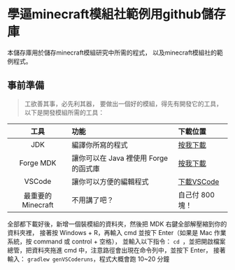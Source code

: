 # 學逼minecraft模組社範例用github儲存庫
本儲存庫用於儲存minecraft模組研究中所需的程式，
以及minecraft模組社的範例程式。
## 事前準備
> 工欲善其事，必先利其器，
> 要做出一個好的模組，得先有開發它的工具，
> 以下是開發模組所需的工具：

工具 | 功能 | 下載位置
:----: | :------------ | :----------------------
JDK    | 編譯你所寫的程式 | [按我下載](https://www.java.com/zh-TW/download/)
Forge MDK | 讓你可以在 Java 裡使用 Forge 的函式庫 | [按我下載](https://adfoc.us/serve/sitelinks/?id=271228&url=https://maven.minecraftforge.net/net/minecraftforge/forge/1.18.1-39.0.79/forge-1.18.1-39.0.79-mdk.zip)
VSCode | 讓你可以方便的編輯程式 | [下載VSCode](https://code.visualstudio.com/Download)
最重要的 Minecraft | 不用講了吧？ | 自己付 800 塊！

全部都下載好後，新增一個裝模組的資料夾，然後把 MDK 右鍵全部解壓縮到你的資料夾裡，
接著按 Windows + R，再輸入 cmd 並按下 Enter（如果是 Mac 作業系統，按 command 或 control + 空格），
並輸入以下指令：
`cd `，並把開啟檔案總管，把資料夾拖進 cmd 中，注意路徑會出現在命令列中，並按下 Enter，
接著輸入：
`gradlew genVSCoderuns`，程式大概會跑 10~20 分鐘
